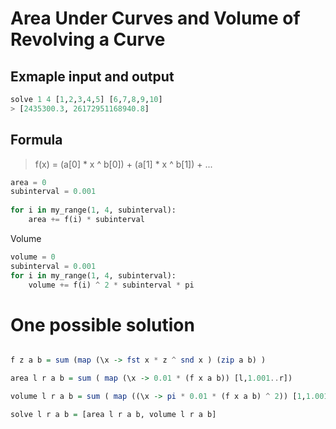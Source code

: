 # Area Under Curves and Volume of Revolving a Curve

## Exmaple input and output 

```haskell 
solve 1 4 [1,2,3,4,5] [6,7,8,9,10] 
> [2435300.3, 26172951168940.8]
```

## Formula 

> f(x) = (a[0] * x ^ b[0]) + (a[1] * x ^ b[1]) + ...


```python
area = 0
subinterval = 0.001
 
for i in my_range(1, 4, subinterval):
    area += f(i) * subinterval
```

Volume
```python
volume = 0
subinterval = 0.001
for i in my_range(1, 4, subinterval):
    volume += f(i) ^ 2 * subinterval * pi

```

# One possible solution

```haskell 

f z a b = sum (map (\x -> fst x * z ^ snd x ) (zip a b) )

area l r a b = sum ( map (\x -> 0.01 * (f x a b)) [l,1.001..r])

volume l r a b = sum ( map ((\x -> pi * 0.01 * (f x a b) ^ 2)) [1,1.001..r])

solve l r a b = [area l r a b, volume l r a b]

```